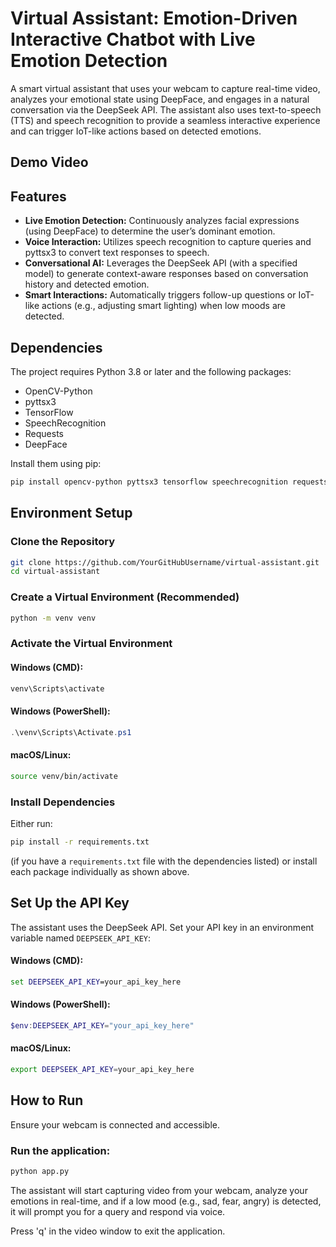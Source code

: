 # Virtual Assistant: Emotion-Driven Interactive Chatbot with Live Emotion Detection

A smart virtual assistant that uses your webcam to capture real-time video, analyzes your emotional state using DeepFace, and engages in a natural conversation via the DeepSeek API. The assistant also uses text-to-speech (TTS) and speech recognition to provide a seamless interactive experience and can trigger IoT-like actions based on detected emotions.

## Demo Video


## Features

- **Live Emotion Detection:** Continuously analyzes facial expressions (using DeepFace) to determine the user’s dominant emotion.
- **Voice Interaction:** Utilizes speech recognition to capture queries and pyttsx3 to convert text responses to speech.
- **Conversational AI:** Leverages the DeepSeek API (with a specified model) to generate context-aware responses based on conversation history and detected emotion.
- **Smart Interactions:** Automatically triggers follow-up questions or IoT-like actions (e.g., adjusting smart lighting) when low moods are detected.

## Dependencies

The project requires Python 3.8 or later and the following packages:

- OpenCV-Python
- pyttsx3
- TensorFlow
- SpeechRecognition
- Requests
- DeepFace

Install them using pip:

```bash
pip install opencv-python pyttsx3 tensorflow speechrecognition requests deepface
```

## Environment Setup

### Clone the Repository

```bash
git clone https://github.com/YourGitHubUsername/virtual-assistant.git
cd virtual-assistant
```

### Create a Virtual Environment (Recommended)

```bash
python -m venv venv
```

### Activate the Virtual Environment

#### Windows (CMD):

```cmd
venv\Scripts\activate
```

#### Windows (PowerShell):

```powershell
.\venv\Scripts\Activate.ps1
```

#### macOS/Linux:

```bash
source venv/bin/activate
```

### Install Dependencies

Either run:

```bash
pip install -r requirements.txt
```

(if you have a `requirements.txt` file with the dependencies listed) or install each package individually as shown above.

## Set Up the API Key

The assistant uses the DeepSeek API. Set your API key in an environment variable named `DEEPSEEK_API_KEY`:

#### Windows (CMD):

```cmd
set DEEPSEEK_API_KEY=your_api_key_here
```

#### Windows (PowerShell):

```powershell
$env:DEEPSEEK_API_KEY="your_api_key_here"
```

#### macOS/Linux:

```bash
export DEEPSEEK_API_KEY=your_api_key_here
```

## How to Run

Ensure your webcam is connected and accessible.

### Run the application:

```bash
python app.py
```

The assistant will start capturing video from your webcam, analyze your emotions in real-time, and if a low mood (e.g., sad, fear, angry) is detected, it will prompt you for a query and respond via voice.

Press 'q' in the video window to exit the application.
